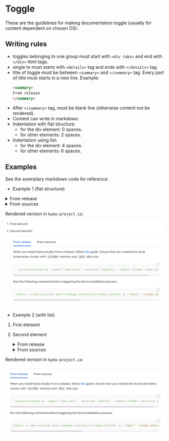 # Toggle

These are the guidelines for making documentation toggle (usually for content dependent on chosen OS).

## Writing rules

* toggles belonging to one group must start with `<div tabs>` and end with `</div>` html tags.
* single to must starts with `<details>` tag and ends with `</details>` tag.
* title of toggle must be between `<summary>` and `</summary>` tag. Every part of title must    starts in a new line. Example:
  ``` markdown
  <summary>
  From release
  </summary>
  ```
* After `</summary>` tag, must be blank line (otherwise content not be rendered).
* Content can write in markdown.
* Indentation with flat structure:
  - for the div element: 0 spaces.
  - for other elements: 2 spaces.
* Indentation using list:
  - for the div element: 4 spaces.
  - for other elements: 6 spaces.

## Examples

See the exemplary markdown code for reference:

* Example 1 (flat structure)

<div tabs>
  <details>
  <summary>
  From release
  </summary>

  When you install Kyma locally from a release, follow [this](#installation-install-kyma-locally-from-the-release-install-kyma-on-minikube) guide. 
  Ensure that you created the local Kubernetes cluster with `10240Mb` memory and `30Gb` disk size.
  ```
  ./scripts/minikube.sh --domain "kyma.local" --vm-driver "hyperkit" --memory 10240Mb --disk-size 30g
  ```

  Run the following command before triggering the Kyma installation process:
  ```
  kubectl -n kyma-installer patch configmap installation-config-overrides -p '{"data": {"global.knative": "true", "global.kymaEventBus": "false", "global.natsStreaming.clusterID": "knative-nats-streaming"}}'
  ```
  </details>
  <details>
  <summary>
  From sources
  </summary>

  When you install Kyma locally from sources, add the `--knative` argument to the `run.sh` script. Run this command:

  ```
  ./run.sh --knative
  ```
  </details>
</div>

Rendered version in `kyma-project.io`:

![](./assets/toggle_flat_structure.png)

* Example 2 (with list)

1. First element
2. Second element
    <div tabs>
      <details>
      <summary>
      From release
      </summary>

      When you install Kyma locally from a release, follow [this](#installation-install-kyma-locally-from-the-release-install-kyma-on-minikube) guide. 
      Ensure that you created the local Kubernetes cluster with `10240Mb` memory and `30Gb` disk size.
      ```
      ./scripts/minikube.sh --domain "kyma.local" --vm-driver "hyperkit" --memory 10240Mb --disk-size 30g
      ```

      Run the following command before triggering the Kyma installation process:
      ```
      kubectl -n kyma-installer patch configmap installation-config-overrides -p '{"data": {"global.knative": "true", "global.kymaEventBus": "false", "global.natsStreaming.clusterID": "knative-nats-streaming"}}'
      ```
      </details>
      <details>
      <summary>
      From sources
      </summary>

      When you install Kyma locally from sources, add the `--knative` argument to the `run.sh` script. Run this command:

      ```
      ./run.sh --knative
      ```
      </details>
    </div>

Rendered version in `kyma-project.io`:

![](./assets/toggle_in_list.png)
